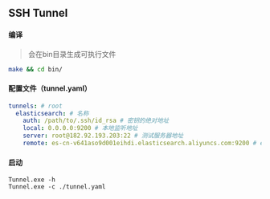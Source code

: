 ## SSH Tunnel

#### 编译
> 会在bin目录生成可执行文件
```sh
make && cd bin/
```

#### 配置文件（tunnel.yaml）
```yaml
tunnels: # root
  elasticsearch: # 名称
    auth: /path/to/.ssh/id_rsa # 密钥的绝对地址
    local: 0.0.0.0:9200 # 本地监听地址
    server: root@182.92.193.203:22 # 测试服务器地址
    remote: es-cn-v641aso9d001eihdi.elasticsearch.aliyuncs.com:9200 # elasticsearch的地址
```

#### 启动
```
Tunnel.exe -h
Tunnel.exe -c ./tunnel.yaml
```